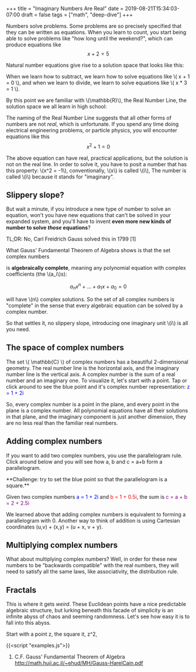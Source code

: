 +++
title = "Imaginary Numbers Are Real"
date = 2019-08-21T15:34:03-07:00
draft = false
tags = ["math", "deep-dive"]
+++
<script src="/js/math-canvas.js"></script>

Numbers solve problems. Some problems are so precisely specified that they can be written as equations. When you learn to count, you start being able to solve problems like "how long until the weekend?", which can produce equations like $$ x + 2 = 5 $$

Natural number equations give rise to a solution space that looks like this:
<canvas class="plot-1d" data-min="0" data-max="8" data-discrete="true"></canvas>

When we learn how to subtract, we learn how to solve equations like \\( x + 1 = 0 \\), and
when we learn to divide, we learn to solve equations like \\( x * 3 = 1 \\).

By this point we are familiar with \\(\mathbb{R}\\), the Real Number Line, the solution space
we all learn in high school:

<canvas class="plot-1d" data-min="-3" data-max="3"></canvas>

The naming of the Real Number Line suggests that all other forms of numbers are not _real_, which
is unfortunate. If you spend any time doing electrical engineering problems, or particle physics, you will encounter equations like this $$ x^2 + 1 = 0 $$

The above equation can have real, practical applications, but the solution is not on the real line. In order to solve it, you have to posit a number that has this property: \\(x^2 = -1\\), conventionally, \\(x\\) is called \\(i\\), The number is called \\(i\\) because it stands for "imaginary".

## Slippery slope?

But wait a minute, if you introduce a new type of number to solve an equation, won't you have new equations that can't be solved in your expanded system, and you'll have to invent **even more new kinds of number to solve _those_ equations**?

TL;DR: No, Carl Freidrich Gauss solved this in 1799 [1]

What Gauss' Fundamental Theorem of Algebra shows is that the set complex numbers

is **algebraically complete**, meaning any polynomial equation with complex coefficients (the \\(a_i\\)s):

$$ a_n x^n + ... + a_1 x + a_0 = 0$$

will have \\(n\\) complex solutions. So the set of all complex numbers is "complete" in the sense that every algebraic equation can be 
solved by a complex number.

So that settles it, no slippery slope, introducing one imaginary unit \\(i\\) is all you need.

## The space of complex numbers

The set \\( \mathbb{C} \\) of complex numbers has a beautiful 2-dimensional geometry. The real number line is the horizontal axis, and the 
imaginary number line is the vertical axis. A complex number is the sum of a real number and an imaginary one. To visualize it, let's
start with a point. Tap or click around to see the blue point and it's 
complex number representation: <span style="color: blue" id="example-z1">z = 1 + 2i</span>
</span>

<canvas id="example-1" class="plot-2d"
        data-min="-3" data-max="3"
        data-point-blue='{"x": 1, "y": 2}'>
</canvas>

So, every complex number is a point in the plane, and every point in the plane is a complex number. All polynomial equations have all their solutions in that plane, and the imaginary component is just another dimension, they are no less real than the familiar real numbers.

## Adding complex numbers
If you want to add two complex numbers, you use the parallelogram rule. Click around below and you will see how a, b and c = a+b form a parallelogram. 

<span id="challenge-1">
**Challenge: try to set the blue point so that the parallelogram is a square.**
</span>

Given two complex numbers 
<span style="color: blue" id="ex-add-blue">a = 1 + 2i</span> and 
<span style="color: red" id="ex-add-red">b = 1 + 0.5i</span>, the sum is 
<span style="color: purple" id="ex-add-purple">c = a + b = 2 + 2.5i</span>
<canvas id="example-add" class="plot-2d"
        data-min="-3" data-max="3"
        data-point-blue='{"x": 1, "y": 2}'
        data-point-red='{"x": 1, "y": 0.5}'
        data-point-purple='{"x": 2, "y": 2.5}'>
</canvas>

We learned above that adding complex numbers is equivalent to forming a parallelogram with 0. Another way to think of addition is using Cartesian coordinates (u,v) + (x,y) = (u + x, v + y).

## Multiplying complex numbers
What about multiplying complex numbers? Well, in order for these new numbers to be "backwards compatible" with the real numbers, they will need to satisfy all the same laws, like associativity, the distribution rule.


## Fractals
This is where it gets _weird_. These Euclidean points have a nice predictable algebraic structure, but lurking 
beneath this facade of simplicity is an infinite abyss of chaos and seeming randomness. Let's see how easy it 
is to fall into this abyss. 

Start with a point z, the square it, z^2, 


{{<script "examples.js">}}

<a name="citations"></a>
1. C.F. Gauss' Fundamental Theorem of Algebra http://math.huji.ac.il/~ehud/MH/Gauss-HarelCain.pdf
